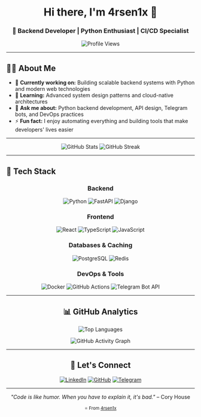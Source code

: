 <div align="center">

# Hi there, I'm 4rsen1x 👋

### 🚀 Backend Developer | Python Enthusiast | CI/CD Specialist

![Profile Views](https://komarev.com/ghpvc/?username=4rsen1x&color=30A14E&style=flat)

</div>

---

## 🧑‍💻 About Me

- 🔭 **Currently working on:** Building scalable backend systems with Python and modern web technologies
- 🌱 **Learning:** Advanced system design patterns and cloud-native architectures
- 💬 **Ask me about:** Python backend development, API design, Telegram bots, and DevOps practices
- ⚡ **Fun fact:** I enjoy automating everything and building tools that make developers' lives easier

---

<div align="center">

<picture>
  <source media="(prefers-color-scheme: dark)" srcset="https://github-readme-stats.vercel.app/api?username=4rsen1x&show_icons=true&theme=dark&border_color=30A14E&title_color=30A14E&icon_color=30A14E&text_color=ffffff&bg_color=0d1117">
  <img alt="GitHub Stats" src="https://github-readme-stats.vercel.app/api?username=4rsen1x&show_icons=true&theme=default&border_color=30A14E&title_color=30A14E&icon_color=30A14E">
</picture>

<picture>
  <source media="(prefers-color-scheme: dark)" srcset="https://github-readme-streak-stats.herokuapp.com/?user=4rsen1x&theme=dark&ring=30A14E&fire=30A14E&currStreakLabel=30A14E&background=0d1117&border=30A14E">
  <img alt="GitHub Streak" src="https://github-readme-streak-stats.herokuapp.com/?user=4rsen1x&theme=default&ring=30A14E&fire=30A14E&currStreakLabel=30A14E&border=30A14E">
</picture>

</div>

---

## 🚀 Tech Stack

<div align="center">

### Backend
![Python](https://img.shields.io/badge/Python-3776AB?style=for-the-badge&logo=python&logoColor=white&color=0d1117&labelColor=30A14E)
![FastAPI](https://img.shields.io/badge/FastAPI-009688?style=for-the-badge&logo=fastapi&logoColor=white&color=0d1117&labelColor=30A14E)
![Django](https://img.shields.io/badge/Django-092E20?style=for-the-badge&logo=django&logoColor=white&color=0d1117&labelColor=30A14E)

### Frontend
![React](https://img.shields.io/badge/React-20232A?style=for-the-badge&logo=react&logoColor=white&color=0d1117&labelColor=30A14E)
![TypeScript](https://img.shields.io/badge/TypeScript-007ACC?style=for-the-badge&logo=typescript&logoColor=white&color=0d1117&labelColor=30A14E)
![JavaScript](https://img.shields.io/badge/JavaScript-F7DF1E?style=for-the-badge&logo=javascript&logoColor=white&color=0d1117&labelColor=30A14E)

### Databases & Caching
![PostgreSQL](https://img.shields.io/badge/PostgreSQL-316192?style=for-the-badge&logo=postgresql&logoColor=white&color=0d1117&labelColor=30A14E)
![Redis](https://img.shields.io/badge/Redis-DC382D?style=for-the-badge&logo=redis&logoColor=white&color=0d1117&labelColor=30A14E)

### DevOps & Tools
![Docker](https://img.shields.io/badge/Docker-2496ED?style=for-the-badge&logo=docker&logoColor=white&color=0d1117&labelColor=30A14E)
![GitHub Actions](https://img.shields.io/badge/GitHub_Actions-2088FF?style=for-the-badge&logo=github-actions&logoColor=white&color=0d1117&labelColor=30A14E)
![Telegram Bot API](https://img.shields.io/badge/Aiogram-26A5E4?style=for-the-badge&logo=telegram&logoColor=white&color=0d1117&labelColor=30A14E)

</div>

---

<div align="center">

## 📊 GitHub Analytics

<picture>
  <source media="(prefers-color-scheme: dark)" srcset="https://github-readme-stats.vercel.app/api/top-langs/?username=4rsen1x&layout=compact&theme=dark&border_color=30A14E&title_color=30A14E&text_color=ffffff&bg_color=0d1117&langs_count=8">
  <img alt="Top Languages" src="https://github-readme-stats.vercel.app/api/top-langs/?username=4rsen1x&layout=compact&theme=default&border_color=30A14E&title_color=30A14E&langs_count=8">
</picture>

<br/>

![GitHub Activity Graph](https://github-readme-activity-graph.vercel.app/graph?username=4rsen1x&theme=github-compact&bg_color=0d1117&color=30A14E&line=30A14E&point=ffffff&area=true&hide_border=true)

</div>

---

<div align="center">

## 🤝 Let's Connect

[![LinkedIn](https://img.shields.io/badge/LinkedIn-0077B5?style=for-the-badge&logo=linkedin&logoColor=white&color=0d1117&labelColor=30A14E)](https://linkedin.com/in/yourprofile)
[![GitHub](https://img.shields.io/badge/GitHub-100000?style=for-the-badge&logo=github&logoColor=white&color=0d1117&labelColor=30A14E)](https://github.com/4rsen1x)
[![Telegram](https://img.shields.io/badge/Telegram-2CA5E0?style=for-the-badge&logo=telegram&logoColor=white&color=0d1117&labelColor=30A14E)](https://t.me/yourusername)

</div>

---

<div align="center">

*"Code is like humor. When you have to explain it, it's bad."* – Cory House

<sub>⭐ From [4rsen1x](https://github.com/4rsen1x)</sub>

</div>